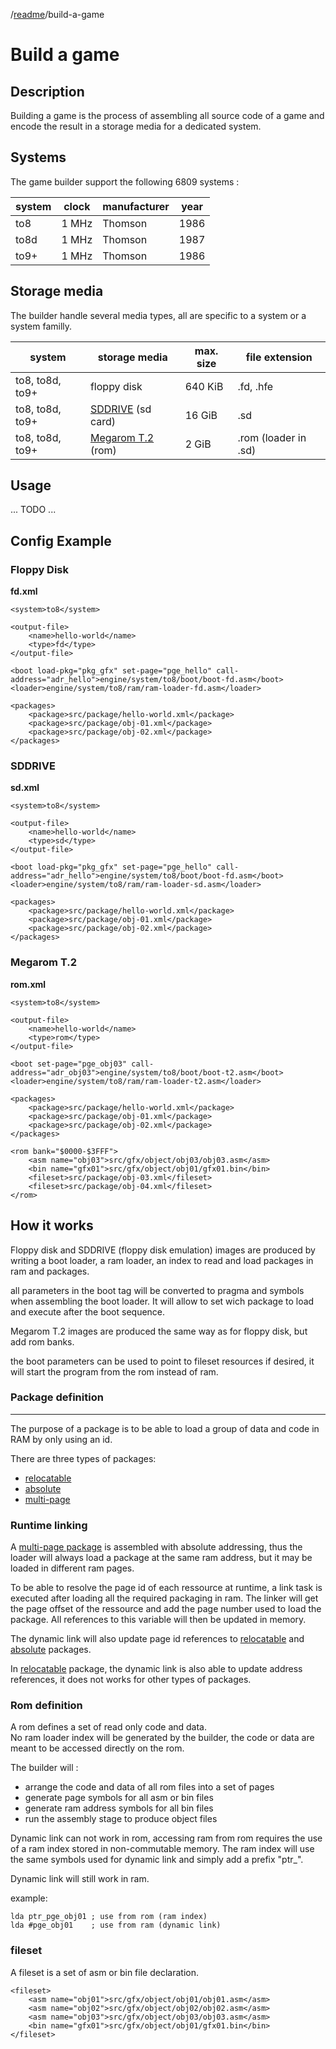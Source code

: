 /[readme]/build-a-game

Build a game
=

## Description

Building a game is the process of assembling all source code of a game and encode the result in a storage media for a dedicated system.

## Systems

The game builder support the following 6809 systems :

system|clock|manufacturer|year
-|-|-|-
to8|1 MHz|Thomson|1986
to8d|1 MHz|Thomson|1987
to9+|1 MHz|Thomson|1986

## Storage media

The builder handle several media types, all are specific to a system or a system familly.

system|storage media|max. size|file extension
-|-|-|-
to8, to8d, to9+|floppy disk|640 KiB|.fd, .hfe
to8, to8d, to9+|[SDDRIVE] (sd card)|16 GiB|.sd
to8, to8d, to9+|[Megarom T.2] (rom)|2 GiB|.rom (loader in .sd)

## Usage

... TODO ...

## Config Example

### Floppy Disk

**fd.xml**

    <system>to8</system>
    
    <output-file>
        <name>hello-world</name>
        <type>fd</type>
    </output-file>
    
    <boot load-pkg="pkg_gfx" set-page="pge_hello" call-address="adr_hello">engine/system/to8/boot/boot-fd.asm</boot>
    <loader>engine/system/to8/ram/ram-loader-fd.asm</loader>
    
    <packages>
        <package>src/package/hello-world.xml</package>
        <package>src/package/obj-01.xml</package>
        <package>src/package/obj-02.xml</package>
    </packages>

### SDDRIVE

**sd.xml**

    <system>to8</system>
    
    <output-file>
        <name>hello-world</name>
        <type>sd</type>
    </output-file>
    
    <boot load-pkg="pkg_gfx" set-page="pge_hello" call-address="adr_hello">engine/system/to8/boot/boot-fd.asm</boot>
    <loader>engine/system/to8/ram/ram-loader-sd.asm</loader>
    
    <packages>
        <package>src/package/hello-world.xml</package>
        <package>src/package/obj-01.xml</package>
        <package>src/package/obj-02.xml</package>
    </packages>

### Megarom T.2

**rom.xml**

    <system>to8</system>
    
    <output-file>
        <name>hello-world</name>
        <type>rom</type>
    </output-file>
    
    <boot set-page="pge_obj03" call-address="adr_obj03">engine/system/to8/boot/boot-t2.asm</boot>
    <loader>engine/system/to8/ram/ram-loader-t2.asm</loader>
    
    <packages>
        <package>src/package/hello-world.xml</package>
        <package>src/package/obj-01.xml</package>
        <package>src/package/obj-02.xml</package>
    </packages>

    <rom bank="$0000-$3FFF">
        <asm name="obj03">src/gfx/object/obj03/obj03.asm</asm>
        <bin name="gfx01">src/gfx/object/obj01/gfx01.bin</bin>
        <fileset>src/package/obj-03.xml</fileset>
        <fileset>src/package/obj-04.xml</fileset>
    </rom>

## How it works

Floppy disk and SDDRIVE (floppy disk emulation) images are produced by writing a boot loader, a ram loader, an index to read and load packages in ram and packages.

all parameters in the boot tag will be converted to pragma and symbols when assembling the boot loader. It will allow to set wich package to load and execute after the boot sequence.

Megarom T.2 images are produced the same way as for floppy disk, but add rom banks.

the boot parameters can be used to point to fileset resources if desired, it will start the program from the rom instead of ram.

### Package definition
---

The purpose of a package is to be able to load a group of data and code in RAM by only using an id.

There are three types of packages:
- [relocatable][package-relocatable]
- [absolute][package-absolute]
- [multi-page][package-multi-page]

### Runtime linking
A [multi-page package][package-multi-page] is assembled with absolute addressing, thus the loader will always load a package at the same ram address, but it may be loaded in different ram pages.  

To be able to resolve the page id of each ressource at runtime, a link task is executed after loading all the required packaging in ram. The linker will get the page offset of the ressource and add the page number used to load the package. All references to this variable will then be updated in memory.

The dynamic link will also update page id references to [relocatable][package-relocatable] and [absolute][package-absolute] packages.

In [relocatable][package-relocatable] package, the dynamic link is also able to update address references, it does not works for other types of packages.

### Rom definition

A rom defines a set of read only code and data.  
No ram loader index will be generated by the builder, the code or data are meant to be accessed directly on the rom.

The builder will :
- arrange the code and data of all rom files into a set of pages
- generate page symbols for all asm or bin files
- generate ram address symbols for all bin files
- run the assembly stage to produce object files

Dynamic link can not work in rom, accessing ram from rom requires the use of a ram index stored in non-commutable memory. The ram index will use the same symbols used for dynamic link and simply add a prefix "ptr_".

Dynamic link will still work in ram.

example:

    lda ptr_pge_obj01 ; use from rom (ram index)
    lda #pge_obj01    ; use from ram (dynamic link)

### fileset

A fileset is a set of asm or bin file declaration.

    <fileset>
        <asm name="obj01">src/gfx/object/obj01/obj01.asm</asm>
        <asm name="obj02">src/gfx/object/obj02/obj02.asm</asm>
        <asm name="obj03">src/gfx/object/obj03/obj03.asm</asm>
        <bin name="gfx01">src/gfx/object/obj01/gfx01.bin</bin>
    </fileset>

[SDDRIVE]: http://dcmoto.free.fr/bricolage/sddrive/index.html
[Megarom T.2]: https://megarom.forler.ch/fr/
[package-relocatable]: package-relocatable.md
[package-absolute]: package-absolute.md
[package-multi-page]: package-multi-page.md

[readme]: ../readme.md
[build-a-game]: build-a-game.md